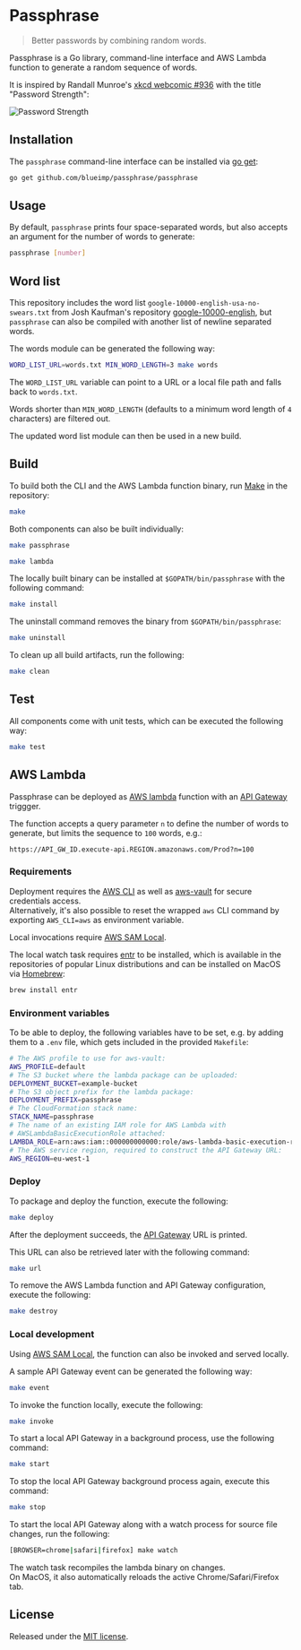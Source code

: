 # Passphrase
> Better passwords by combining random words.

Passphrase is a Go library, command-line interface and AWS Lambda function to
generate a random sequence of words.

It is inspired by Randall Munroe's [xkcd webcomic #936](https://xkcd.com/936/)
with the title "Password Strength":

![Password Strength](https://imgs.xkcd.com/comics/password_strength.png)

## Installation
The `passphrase` command-line interface can be installed via
[go get](https://golang.org/cmd/go/):

```sh
go get github.com/blueimp/passphrase/passphrase
```

## Usage
By default, `passphrase` prints four space-separated words, but also accepts
an argument for the number of words to generate:

```sh
passphrase [number]
```

## Word list
This repository includes the word list `google-10000-english-usa-no-swears.txt`
from Josh Kaufman's repository
[google-10000-english](https://github.com/first20hours/google-10000-english/),
but `passphrase` can also be compiled with another list of newline separated
words.

The words module can be generated the following way:

```sh
WORD_LIST_URL=words.txt MIN_WORD_LENGTH=3 make words
```

The `WORD_LIST_URL` variable can point to a URL or a local file path and
falls back to `words.txt`.

Words shorter than `MIN_WORD_LENGTH` (defaults to a minimum word
length of `4` characters) are filtered out.

The updated word list module can then be used in a new build.

## Build
To build both the CLI and the AWS Lambda function binary, run
[Make](https://en.wikipedia.org/wiki/Make_\(software\)) in the repository:

```sh
make
```

Both components can also be built individually:

```sh
make passphrase
```

```sh
make lambda
```

The locally built binary can be installed at `$GOPATH/bin/passphrase` with the
following command:

```sh
make install
```

The uninstall command removes the binary from `$GOPATH/bin/passphrase`:

```sh
make uninstall
```

To clean up all build artifacts, run the following:

```sh
make clean
```

## Test
All components come with unit tests, which can be executed the following way:

```sh
make test
```

## AWS Lambda
Passphrase can be deployed as [AWS lambda](https://aws.amazon.com/lambda/)
function with an [API Gateway](https://aws.amazon.com/api-gateway/) triggger.

The function accepts a query parameter `n` to define the number of words to
generate, but limits the sequence to `100` words, e.g.:

```
https://API_GW_ID.execute-api.REGION.amazonaws.com/Prod?n=100
```

### Requirements
Deployment requires the [AWS CLI](https://aws.amazon.com/cli/) as well as
[aws-vault](https://github.com/99designs/aws-vault) for secure credentials
access.  
Alternatively, it's also possible to reset the wrapped `aws` CLI command by
exporting `AWS_CLI=aws` as environment variable.

Local invocations require
[AWS SAM Local](https://github.com/awslabs/aws-sam-local).

The local watch task requires [entr](https://bitbucket.org/eradman/entr) to be
installed, which is available in the repositories of popular Linux distributions
and can be installed on MacOS via [Homebrew](https://brew.sh/):

```sh
brew install entr
```

### Environment variables
To be able to deploy, the following variables have to be set, e.g. by adding
them to a `.env` file, which gets included in the provided `Makefile`:

```sh
# The AWS profile to use for aws-vault:
AWS_PROFILE=default
# The S3 bucket where the lambda package can be uploaded:
DEPLOYMENT_BUCKET=example-bucket
# The S3 object prefix for the lambda package:
DEPLOYMENT_PREFIX=passphrase
# The CloudFormation stack name:
STACK_NAME=passphrase
# The name of an existing IAM role for AWS Lambda with
# AWSLambdaBasicExecutionRole attached:
LAMBDA_ROLE=arn:aws:iam::000000000000:role/aws-lambda-basic-execution-role
# The AWS service region, required to construct the API Gateway URL:
AWS_REGION=eu-west-1
```

### Deploy
To package and deploy the function, execute the following:

```sh
make deploy
```

After the deployment succeeds, the [API Gateway](https://aws.amazon.com/api-gateway/) URL is printed.

This URL can also be retrieved later with the following command:

```sh
make url
```

To remove the AWS Lambda function and API Gateway configuration, execute the
following:

```sh
make destroy
```

### Local development
Using [AWS SAM Local](https://github.com/awslabs/aws-sam-local), the function
can also be invoked and served locally.

A sample API Gateway event can be generated the following way:

```sh
make event
```

To invoke the function locally, execute the following:

```sh
make invoke
```

To start a local API Gateway in a background process, use the following command:

```sh
make start
```

To stop the local API Gateway background process again, execute this command:

```sh
make stop
```

To start the local API Gateway along with a watch process for source file
changes, run the following:

```sh
[BROWSER=chrome|safari|firefox] make watch
```

The watch task recompiles the lambda binary on changes.  
On MacOS, it also automatically reloads the active Chrome/Safari/Firefox tab.

## License
Released under the [MIT license](https://opensource.org/licenses/MIT).
